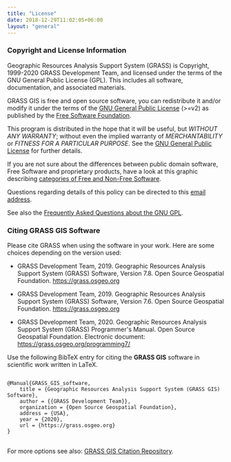 ```yaml
---
title: "License"
date: 2018-12-29T11:02:05+06:00
layout: "general"
---
```


### Copyright and License Information

Geographic Resources Analysis Support System (GRASS) is Copyright, 
1999-2020 GRASS Development Team, and licensed under the terms of 
the GNU General Public License (GPL). This includes all software, 
documentation, and associated materials.

GRASS GIS is free and open source software, you can redistribute it 
and/or modify it under the terms of the 
[GNU General Public License](https://www.gnu.org/licenses/#GPL) (>=v2)
as published by the [Free Software Foundation](https://www.fsf.org/).

This program is distributed in the hope that it will be useful, 
but *WITHOUT ANY WARRANTY*; without even the implied warranty 
of *MERCHANTABILITY* or *FITNESS FOR A PARTICULAR PURPOSE*. 
See the [GNU General Public License](https://www.gnu.org/licenses/#GPL)
for further details.

If you are not sure about the differences between public domain
software, Free Software and proprietary products, have a look 
at this graphic describing [categories of Free and Non-Free Software](https://www.gnu.org/philosophy/categories.html).

Questions regarding details of this policy can be directed to 
this [email address](grass-web@lists.osgeo.org).

See also the [Frequently Asked Questions about the GNU GPL](https://www.gnu.org/licenses/gpl-faq.html).

### Citing GRASS GIS Software

Please cite GRASS when using the software in your work. Here are some choices
depending on the version used:

- GRASS Development Team, 2019. Geographic Resources Analysis Support System (GRASS)
Software, Version 7.8. Open Source Geospatial Foundation. https://grass.osgeo.org

- GRASS Development Team, 2019. Geographic Resources Analysis Support System (GRASS) 
Software, Version 7.6. Open Source Geospatial Foundation. https://grass.osgeo.org

- GRASS Development Team, 2020. Geographic Resources Analysis Support System (GRASS) 
Programmer's Manual. Open Source Geospatial Foundation. Electronic document: 
https://grass.osgeo.org/programming7/

<p> Use the following BibTeX entry for citing the <b>GRASS GIS</b> software in 
scientific work written in LaTeX.</p>

<pre>
<code class="hljs tex">
@Manual{GRASS_GIS_software,
    title = {Geographic Resources Analysis Support System (GRASS GIS) Software},
    author = {{GRASS Development Team}},
    organization = {Open Source Geospatial Foundation},
    address = {USA},
    year = {2020},
    url = {https://grass.osgeo.org}
}
</code>
</pre>

For more options see also: [GRASS GIS Citation Repository](https://grasswiki.osgeo.org/wiki/GRASS_Citation_Repository).
